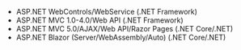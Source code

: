 - ASP.NET WebControls/WebService (.NET Framework)
- ASP.NET MVC 1.0-4.0/Web API (.NET Framework)
- ASP.NET MVC 5.0/AJAX/Web API/Razor Pages (.NET Core/.NET)
- ASP.NET Blazor (Server/WebAssembly/Auto) (.NET Core/.NET)

